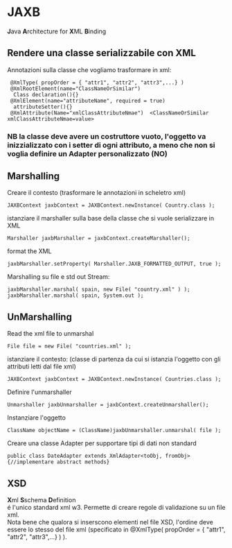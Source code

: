 # JAXB  
**J**ava **A**rchitecture for **X**ML **B**inding  

## Rendere una classe serializzabile con XML  
Annotazioni sulla classe che vogliamo trasformare in xml:  
```
 @XmlType( propOrder = { "attr1", "attr2", "attr3",...} )  
 @XmlRootElement(name="ClassNameOrSimilar")  
  Class declaration(){}  
 @XmlElement(name="attributeName", required = true)  
  attributeSetter(){}  
 @XmlAttribute(Name="xmlClassAttributeNmae")  <ClassNameOrSimilar xmlClassAttributeNmae=value>  
```
### NB la classe deve avere un costruttore vuoto, l'oggetto va inizzializzato con i setter di ogni attributo, a meno che non si voglia definire un Adapter personalizzato (NO)  

## Marshalling  
Creare il contesto (trasformare le annotazioni in scheletro xml)  
```
JAXBContext jaxbContext = JAXBContext.newInstance( Country.class );
```
istanziare il marshaller sulla base della classe che si vuole serializzare in XML  
```
Marshaller jaxbMarshaller = jaxbContext.createMarshaller();
```
format the XML  
```
jaxbMarshaller.setProperty( Marshaller.JAXB_FORMATTED_OUTPUT, true );
```
Marshalling su file e std out Stream:  
```
jaxbMarshaller.marshal( spain, new File( "country.xml" ) );  
jaxbMarshaller.marshal( spain, System.out ); 
```    
## UnMarshalling  
Read the xml file to unmarshal  
```
File file = new File( "countries.xml" );
```
istanziare il contesto: (classe di partenza da cui si istanzia l'oggetto con gli attributi letti dal file xml)  
```
JAXBContext jaxbContext = JAXBContext.newInstance( Countries.class );
```
Definire l'unmarshaller  
```
Unmarshaller jaxbUnmarshaller = jaxbContext.createUnmarshaller();
```
Instanziare l'oggetto  
```
ClassName objectName = (ClassName)jaxbUnmarshaller.unmarshal( file );
```
Creare una classe Adapter per supportare tipi di dati non standard  
```
public class DateAdapter extends XmlAdapter<toObj, fromObj>{//implementare abstract methods}
```
    
## XSD    
**X**ml **S**schema **D**efinition   
é l'unico standard xml w3. Permette di creare regole di validazione su un file xml.  
Nota bene che qualora si inserscono elementi nel file XSD, l'ordine deve essere lo stesso del file xml (specificato in @XmlType( propOrder = { "attr1", "attr2", "attr3",...} )  ).  

  
